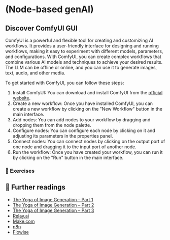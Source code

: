 # (Node-based genAI)

## Discover ComfyUI GUI

ComfyUI is a powerful and flexible tool for creating and customizing AI workflows. It provides a user-friendly interface for designing and running workflows, making it easy to experiment with different models, parameters, and configurations. With ComfyUI, you can create complex workflows that combine various AI models and techniques to achieve your desired results. The LLM can be offline or online, and you can use it to generate images, text, audio, and other media.

To get started with ComfyUI, you can follow these steps:

1. Install ComfyUI: You can download and install ComfyUI from the [official website](https://github.com/comfyanonymous/ComfyUI).
2. Create a new workflow: Once you have installed ComfyUI, you can create a new workflow by clicking on the "New Workflow" button in the main interface.
3. Add nodes: You can add nodes to your workflow by dragging and dropping them from the node palette.
4. Configure nodes: You can configure each node by clicking on it and adjusting its parameters in the properties panel.
5. Connect nodes: You can connect nodes by clicking on the output port of one node and dragging it to the input port of another node.
6. Run the workflow: Once you have created your workflow, you can run it by clicking on the "Run" button in the main interface.

### 🧪 Exercises

## 📖 Further readings

* [The Yoga of Image Generation – Part 1](https://blog.worldline.tech/2025/02/11/sd-comfyui-part1.html)
* [The Yoga of Image Generation – Part 2](https://blog.worldline.tech/2025/04/14/sd-comfyui-part2.html)
* [The Yoga of Image Generation – Part 3](https://blog.worldline.tech/2025/06/24/sd-comfyui-part3.html)
* [Relay.ai](https://www.relay.app/?_sm_vck=Jq0QMVqMPr7RtrJHNJ3ZSFfj0H0P2ns56Nr2snrMQD3MVq7vrMwQ)
* [Make.com](https://www.make.com/en)
* [n8n](https://n8n.io/)
* [Flowise](https://flowiseai.com/) 